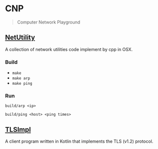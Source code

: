 # CNP

> Computer Network Playground

## [NetUtility](./NetUtility)

A collection of network utilities code implement by cpp in OSX.

### Build

- `make`
- `make arp`
- `make ping`

### Run

`build/arp <ip>`

`build/ping <host> <ping times>`

## [TLSImpl](./TLSImpl)

A client program written in Kotlin that implements the TLS (v1.2) protocol.


